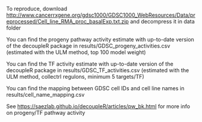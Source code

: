 
To reproduce, download http://www.cancerrxgene.org/gdsc1000/GDSC1000_WebResources/Data/preprocessed/Cell_line_RMA_proc_basalExp.txt.zip and decompress it in data folder

You can find the progeny pathway activity estimate with up-to-date version of the decoupleR package in results/GDSC_progeny_activities.csv (estimated with the ULM method, top 100 model weight)

You can find the TF activity estimate with up-to-date version of the decoupleR package in results/GDSC_TF_activities.csv (estimated with the ULM method, collectrI regulons, minimum 5 targets/TF)

You can find the mapping between GDSC cell IDs and cell line names in results/cell_name_mapping.csv

See https://saezlab.github.io/decoupleR/articles/pw_bk.html for more info on progeny/TF pathway activity
